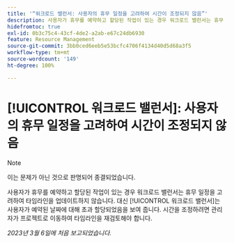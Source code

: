 ```yaml
---
title: '“워크로드 밸런서: 사용자의 휴무 일정을 고려하여 시간이 조정되지 않음”'
description: 사용자가 휴무를 예약하고 할당된 작업이 있는 경우 워크로드 밸런서는 휴무 일정을 고려하여 타임라인을 업데이트하지 않습니다. 대신 워크로드 밸런서는 사용자가 예약된 날짜에 대해 초과 할당되었음을 보여 줍니다. 시간을 조정하려면 관리자가 프로젝트로 이동하여 타임라인을 재검토해야 합니다.
hidefromtoc: true
exl-id: 0b3c75c4-43cf-4de2-a2ab-e67c24db6930
feature: Resource Management
source-git-commit: 3bb0ced6eeb5e53bcfc4706f4134d40d5d68a3f5
workflow-type: tm+mt
source-wordcount: '149'
ht-degree: 100%

---
```


# [!UICONTROL 워크로드 밸런서]: 사용자의 휴무 일정을 고려하여 시간이 조정되지 않음

>[!NOTE]
>
>이는 문제가 아닌 것으로 판명되어 종결되었습니다.

사용자가 휴무를 예약하고 할당된 작업이 있는 경우 워크로드 밸런서는 휴무 일정을 고려하여 타임라인을 업데이트하지 않습니다. 대신 [!UICONTROL 워크로드 밸런서]는 사용자가 예약된 날짜에 대해 초과 할당되었음을 보여 줍니다. 시간을 조정하려면 관리자가 프로젝트로 이동하여 타임라인을 재검토해야 합니다.

_2023년 3월 6일에 처음 보고되었습니다._
